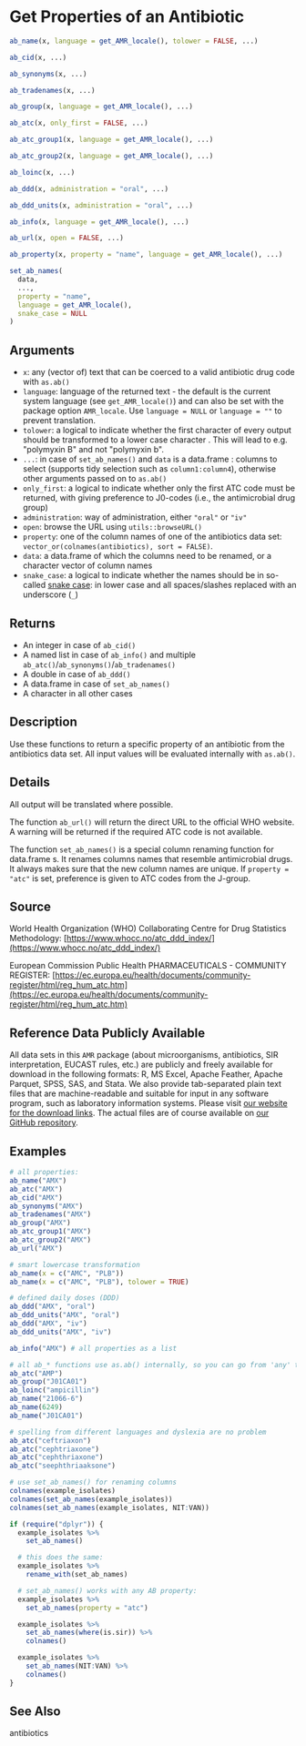 # Get Properties of an Antibiotic

```r
ab_name(x, language = get_AMR_locale(), tolower = FALSE, ...)

ab_cid(x, ...)

ab_synonyms(x, ...)

ab_tradenames(x, ...)

ab_group(x, language = get_AMR_locale(), ...)

ab_atc(x, only_first = FALSE, ...)

ab_atc_group1(x, language = get_AMR_locale(), ...)

ab_atc_group2(x, language = get_AMR_locale(), ...)

ab_loinc(x, ...)

ab_ddd(x, administration = "oral", ...)

ab_ddd_units(x, administration = "oral", ...)

ab_info(x, language = get_AMR_locale(), ...)

ab_url(x, open = FALSE, ...)

ab_property(x, property = "name", language = get_AMR_locale(), ...)

set_ab_names(
  data,
  ...,
  property = "name",
  language = get_AMR_locale(),
  snake_case = NULL
)
```

## Arguments

- `x`: any (vector of) text that can be coerced to a valid antibiotic drug code with `as.ab()`
- `language`: language of the returned text - the default is the current system language (see `get_AMR_locale()`) and can also be set with the package option `AMR_locale`. Use `language = NULL` or `language = ""` to prevent translation.
- `tolower`: a logical to indicate whether the first character of every output should be transformed to a lower case character . This will lead to e.g. "polymyxin B" and not "polymyxin b".
- `...`: in case of `set_ab_names()` and `data` is a data.frame : columns to select (supports tidy selection such as `column1:column4`), otherwise other arguments passed on to `as.ab()`
- `only_first`: a logical to indicate whether only the first ATC code must be returned, with giving preference to J0-codes (i.e., the antimicrobial drug group)
- `administration`: way of administration, either `"oral"` or `"iv"`
- `open`: browse the URL using `utils::browseURL()`
- `property`: one of the column names of one of the antibiotics data set: `vector_or(colnames(antibiotics), sort = FALSE)`.
- `data`: a data.frame of which the columns need to be renamed, or a character vector of column names
- `snake_case`: a logical to indicate whether the names should be in so-called [snake case](https://en.wikipedia.org/wiki/Snake_case): in lower case and all spaces/slashes replaced with an underscore (`_`)

## Returns

 * An integer in case of `ab_cid()`
 * A named list in case of `ab_info()` and multiple `ab_atc()`/`ab_synonyms()`/`ab_tradenames()`
 * A double in case of `ab_ddd()`
 * A data.frame in case of `set_ab_names()`
 * A character in all other cases

## Description

Use these functions to return a specific property of an antibiotic from the antibiotics data set. All input values will be evaluated internally with `as.ab()`.

## Details

All output will be translated where possible.

The function `ab_url()` will return the direct URL to the official WHO website. A warning will be returned if the required ATC code is not available.

The function `set_ab_names()` is a special column renaming function for data.frame s. It renames columns names that resemble antimicrobial drugs. It always makes sure that the new column names are unique. If `property = "atc"` is set, preference is given to ATC codes from the J-group.

## Source

 World Health Organization (WHO) Collaborating Centre for Drug Statistics Methodology: [https://www.whocc.no/atc_ddd_index/](https://www.whocc.no/atc_ddd_index/)

European Commission Public Health PHARMACEUTICALS - COMMUNITY REGISTER: [https://ec.europa.eu/health/documents/community-register/html/reg_hum_atc.htm](https://ec.europa.eu/health/documents/community-register/html/reg_hum_atc.htm)

## Reference Data Publicly Available

 All data sets in this `AMR` package (about microorganisms, antibiotics, SIR interpretation, EUCAST rules, etc.) are publicly and freely available for download in the following formats: R, MS Excel, Apache Feather, Apache Parquet, SPSS, SAS, and Stata. We also provide tab-separated plain text files that are machine-readable and suitable for input in any software program, such as laboratory information systems. Please visit [our website for the download links](https://msberends.github.io/AMR/articles/datasets.html). The actual files are of course available on [our GitHub repository](https://github.com/msberends/AMR/tree/main/data-raw).

## Examples

```r
# all properties:
ab_name("AMX")
ab_atc("AMX")
ab_cid("AMX")
ab_synonyms("AMX")
ab_tradenames("AMX")
ab_group("AMX")
ab_atc_group1("AMX")
ab_atc_group2("AMX")
ab_url("AMX")

# smart lowercase transformation
ab_name(x = c("AMC", "PLB"))
ab_name(x = c("AMC", "PLB"), tolower = TRUE)

# defined daily doses (DDD)
ab_ddd("AMX", "oral")
ab_ddd_units("AMX", "oral")
ab_ddd("AMX", "iv")
ab_ddd_units("AMX", "iv")

ab_info("AMX") # all properties as a list

# all ab_* functions use as.ab() internally, so you can go from 'any' to 'any':
ab_atc("AMP")
ab_group("J01CA01")
ab_loinc("ampicillin")
ab_name("21066-6")
ab_name(6249)
ab_name("J01CA01")

# spelling from different languages and dyslexia are no problem
ab_atc("ceftriaxon")
ab_atc("cephtriaxone")
ab_atc("cephthriaxone")
ab_atc("seephthriaaksone")

# use set_ab_names() for renaming columns
colnames(example_isolates)
colnames(set_ab_names(example_isolates))
colnames(set_ab_names(example_isolates, NIT:VAN))

if (require("dplyr")) {
  example_isolates %>%
    set_ab_names()

  # this does the same:
  example_isolates %>%
    rename_with(set_ab_names)

  # set_ab_names() works with any AB property:
  example_isolates %>%
    set_ab_names(property = "atc")

  example_isolates %>%
    set_ab_names(where(is.sir)) %>%
    colnames()

  example_isolates %>%
    set_ab_names(NIT:VAN) %>%
    colnames()
}
```

## See Also

antibiotics




